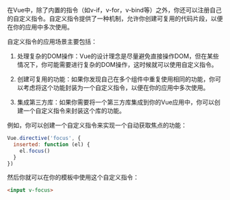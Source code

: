 在Vue中，除了内置的指令（如v-if，v-for，v-bind等）之外，你还可以注册自己的自定义指令。自定义指令提供了一种机制，允许你创建可复用的代码片段，以便在你的应用中多次使用。

自定义指令的应用场景主要包括：

1. 处理复杂的DOM操作：Vue的设计理念是尽量避免直接操作DOM，但在某些情况下，你可能需要进行复杂的DOM操作，这时候就可以使用自定义指令。
    
2. 创建可复用的功能：如果你发现自己在多个组件中重复使用相同的功能，你可以考虑将这个功能封装为一个自定义指令，以便在你的应用中多次使用。
    
3. 集成第三方库：如果你需要将一个第三方库集成到你的Vue应用中，你可以创建一个自定义指令来封装这个库的功能。
    

例如，你可以创建一个自定义指令来实现一个自动获取焦点的功能：
```js
Vue.directive('focus', {
  inserted: function (el) {
    el.focus()
  }
})
```
然后你就可以在你的模板中使用这个自定义指令：
```html
<input v-focus>
```
